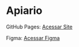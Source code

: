 # Apiario
GitHub Pages: [Acessar Site](https://gmicheletti.github.io/appiario/)

Figma: [Acessar Figma](https://www.figma.com/file/9lpFSK3YAhAALw6mUk2Vwe/Api%C3%A1rio)

